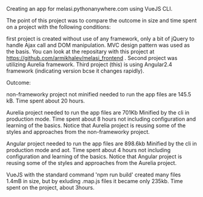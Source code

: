 Creating an app for melasi.pythonanywhere.com using VueJS CLI.

The point of this project was to compare the outcome in size and time spent on a project with the following conditions:

first project is created without use of any framework, only a bit of jQuery to handle Ajax call and DOM manipulation. MVC design pattern was used as the basis. You can look at the repositary with this project at https://github.com/armikhalev/melasi_frontend . Second project was utilizing Aurelia framework. Third project (this) is using Angular2.4 framework (indicating version bcse it changes rapidly).

Outcome:

non-frameworky project not minified needed to run the app files are 145.5 kB. Time spent about 20 hours.

Aurelia project needed to run the app files are 701Kb Minified by the cli in production mode. Time spent about 8 hours not including configuration and learning of the basics. Notice that Aurelia project is reusing some of the styles and approaches from the non-frameworky project.

Angular project needed to run the app files are 898.6kb Minified by the cli in production mode and aot. Time spent about 4 hours not including configuration and learning of the basics. Notice that Angular project is reusing some of the styles and approaches from the Aurelia project.

VueJS with the standard command 'npm run build' created many files 1.4mB in size, but by exluding .map.js files it became only 235kb. Time spent on the project, about 3hours.
